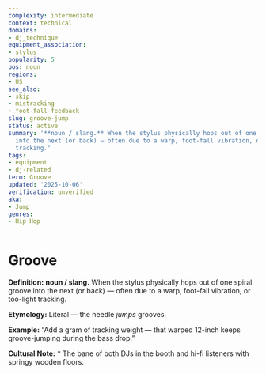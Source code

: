 ```yaml
---
complexity: intermediate
context: technical
domains:
- dj_technique
equipment_association:
- stylus
popularity: 5
pos: noun
regions:
- US
see_also:
- skip
- mistracking
- foot-fall-feedback
slug: groove-jump
status: active
summary: '**noun / slang.** When the stylus physically hops out of one spiral groove
  into the next (or back) — often due to a warp, foot-fall vibration, or too-light
  tracking.'
tags:
- equipment
- dj-related
term: Groove
updated: '2025-10-06'
verification: unverified
aka:
- Jump
genres:
- Hip Hop
---
```


# Groove

**Definition:** **noun / slang.** When the stylus physically hops out of one spiral groove into the next (or back) — often due to a warp, foot-fall vibration, or too-light tracking.

**Etymology:** Literal — the needle *jumps* grooves.

**Example:** “Add a gram of tracking weight — that warped 12-inch keeps groove-jumping during the bass drop.”

**Cultural Note:** * The bane of both DJs in the booth and hi-fi listeners with springy wooden floors.

